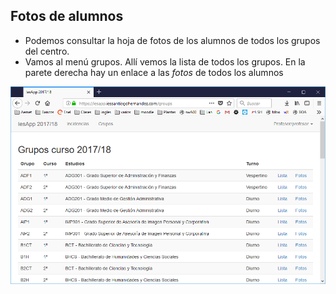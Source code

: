 ## Fotos de alumnos

- Podemos consultar la hoja de fotos de los alumnos de todos los grupos del centro.
- Vamos al menú grupos. Allí vemos la lista de todos los grupos. En la parete derecha hay un enlace a las _fotos_ de todos los alumnos

![](img/grupos.png)
